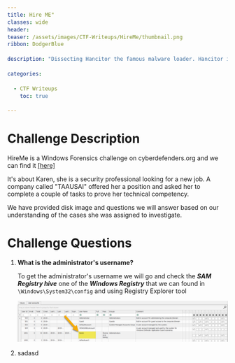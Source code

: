 ```yaml
---
title: Hire ME"
classes: wide
header:
teaser: /assets/images/CTF-Writeups/HireMe/thumbnail.png
ribbon: DodgerBlue

description: "Dissecting Hancitor the famous malware loader. Hancitor is currently in the wild sneaking into organizations using phishing campaign ..."

categories:

  - CTF Writeups
    toc: true

---
```


# Challenge Description

HireMe  is a Windows Forensics challenge on cyberdefenders.org and we can find it [[here]](https://cyberdefenders.org/labs/62) 

It's about Karen, she is a security professional looking for a new job. A company called "TAAUSAI" offered her a position and asked her to complete a couple of tasks to prove her technical competency. 

We have provided disk image and questions we will answer based on our understanding of the cases she was assigned to investigate.

# Challenge Questions

1. **What is the administrator's username?** 

   To get the administrator's username we will go and check the ***SAM Registry hive*** one of the ***Windows Registry*** that we can found in  `\Windows\System32\config` and using Registry Explorer tool 

   [![](/assets/images/CTF-Writeups/HireMe/Q1.png)](/assets/images/CTF-Writeups/HireMe/Q1.png)

2. sadasd

